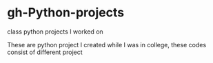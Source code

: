 # gh-Python-projects
class python projects I worked on

These are python project I created while I was in college, these codes consist of different project 

